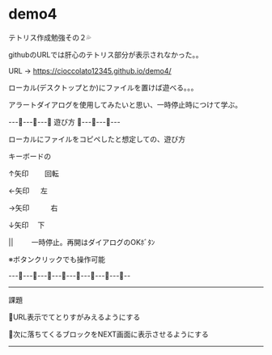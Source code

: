 # demo4


テトリス作成勉強その２💦

githubのURLでは肝心のテトリス部分が表示されなかった。。

URL →  https://cioccolato12345.github.io/demo4/

ローカル(デスクトップとか)にファイルを置けば遊べる。。。

アラートダイアログを使用してみたいと思い、一時停止時につけて学ぶ。


---🔰---🔰---🔰 遊び方 🔰---🔰---🔰---

ローカルにファイルをコピペしたと想定しての、遊び方

キーボードの

↑矢印 　　回転

←矢印  　 左

→矢印　　　右

↓矢印　   下

||   　 　一時停止。再開はダイアログのOKﾎﾞﾀﾝ


※ボタンクリックでも操作可能

---🔰---🔰---🔰---🔰---🔰---🔰---🔰---🔰--


-----------------------

課題

🐥URL表示でてとりすがみえるようにする

🐥次に落ちてくるブロックをNEXT画面に表示させるようにする

-----------------------
